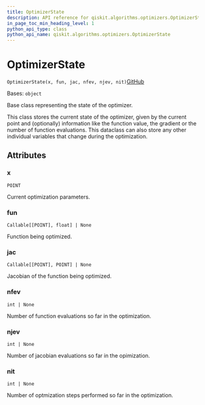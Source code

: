 ```yaml
---
title: OptimizerState
description: API reference for qiskit.algorithms.optimizers.OptimizerState
in_page_toc_min_heading_level: 1
python_api_type: class
python_api_name: qiskit.algorithms.optimizers.OptimizerState
---
```


# OptimizerState

<span id="qiskit.algorithms.optimizers.OptimizerState" />

`OptimizerState(x, fun, jac, nfev, njev, nit)`[GitHub](https://github.com/qiskit/qiskit/tree/stable/0.24/qiskit/algorithms/optimizers/steppable_optimizer.py "view source code")

Bases: `object`

Base class representing the state of the optimizer.

This class stores the current state of the optimizer, given by the current point and (optionally) information like the function value, the gradient or the number of function evaluations. This dataclass can also store any other individual variables that change during the optimization.

## Attributes

<span id="qiskit.algorithms.optimizers.OptimizerState.x" />

### x

`POINT`

Current optimization parameters.

<span id="qiskit.algorithms.optimizers.OptimizerState.fun" />

### fun

`Callable[[POINT], float] | None`

Function being optimized.

<span id="qiskit.algorithms.optimizers.OptimizerState.jac" />

### jac

`Callable[[POINT], POINT] | None`

Jacobian of the function being optimized.

<span id="qiskit.algorithms.optimizers.OptimizerState.nfev" />

### nfev

`int | None`

Number of function evaluations so far in the optimization.

<span id="qiskit.algorithms.optimizers.OptimizerState.njev" />

### njev

`int | None`

Number of jacobian evaluations so far in the opimization.

<span id="qiskit.algorithms.optimizers.OptimizerState.nit" />

### nit

`int | None`

Number of optmization steps performed so far in the optimization.

